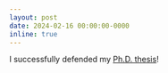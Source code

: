 ```yaml
---
layout: post
date: 2024-02-16 00:00:00-0000
inline: true
---
```


I successfully defended my [Ph.D. thesis](./assets/pdf/HUANG_PhD_thesis_20240116.pdf)!